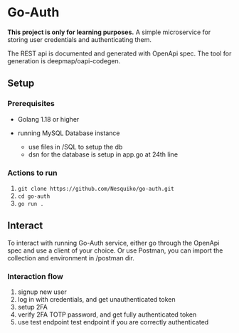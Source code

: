 # Go-Auth

**This project is only for learning purposes.**
A simple microservice for storing user credentials and authenticating them.

The REST api is documented and generated with OpenApi spec.
The tool for generation is deepmap/oapi-codegen.

## Setup

### Prerequisites

- Golang 1.18 or higher

- running MySQL Database instance
	- use files in /SQL to setup the db
	- dsn for the database is setup in app.go at 24th line

### Actions to run

1. `git clone https://github.com/Nesquiko/go-auth.git`
2. `cd go-auth`
3. `go run .`

## Interact

To interact with running Go-Auth service, either go through the 
OpenApi spec and use a client of your choice. Or use Postman,
you can import the collection and environment in /postman dir.

### Interaction flow

1. signup new user
2. log in with credentials, and get unauthenticated token
3. setup 2FA
4. verify 2FA TOTP password, and get fully authenticated token
5. use test endpoint test endpoint if you are correctly authenticated

